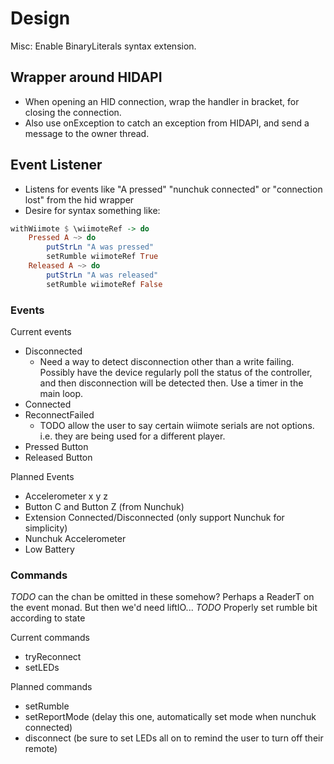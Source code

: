 # Design

Misc: Enable BinaryLiterals syntax extension. 

## Wrapper around HIDAPI 

- When opening an HID connection, wrap the handler in bracket, for closing the connection. 
- Also use onException to catch an exception from HIDAPI, and send a message to the owner thread.

## Event Listener

- Listens for events like "A pressed" "nunchuk connected" or "connection lost" from the hid wrapper
- Desire for syntax something like:
```haskell 
withWiimote $ \wiimoteRef -> do 
    Pressed A ~> do 
        putStrLn "A was pressed"
        setRumble wiimoteRef True 
    Released A ~> do 
        putStrLn "A was released"
        setRumble wiimoteRef False 
```

### Events

Current events

- Disconnected
    - Need a way to detect disconnection other than a write failing. Possibly have the device regularly poll the status of the controller, and then disconnection will be detected then. Use a timer in the main loop. 
- Connected 
- ReconnectFailed 
    - TODO allow the user to say certain wiimote serials are not options. i.e. they are being used for a different player. 
- Pressed Button
- Released Button

Planned Events

- Accelerometer x y z
- Button C and Button Z (from Nunchuk)
- Extension Connected/Disconnected (only support Nunchuk for simplicity)
- Nunchuk Accelerometer
- Low Battery 

### Commands 

*TODO* can the chan be omitted in these somehow? Perhaps a ReaderT on the event monad. But then we'd need liftIO...
*TODO* Properly set rumble bit according to state

Current commands 

- tryReconnect 
- setLEDs

Planned commands 

- setRumble 
- setReportMode (delay this one, automatically set mode when nunchuk connected)
- disconnect (be sure to set LEDs all on to remind the user to turn off their remote)